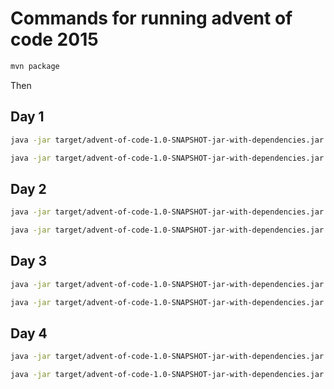 # Commands for running advent of code 2015

```sh
mvn package
```

Then
## Day 1
```sh
java -jar target/advent-of-code-1.0-SNAPSHOT-jar-with-dependencies.jar -y 2015 -d 1 -p 1 -f ../data/2015/day_01.txt
```

```sh
java -jar target/advent-of-code-1.0-SNAPSHOT-jar-with-dependencies.jar -y 2015 -d 1 -p 2 -f ../data/2015/day_01.txt
```

## Day 2
```sh
java -jar target/advent-of-code-1.0-SNAPSHOT-jar-with-dependencies.jar -y 2015 -d 2 -p 1 -f ../data/2015/day_02.txt
```

```sh
java -jar target/advent-of-code-1.0-SNAPSHOT-jar-with-dependencies.jar -y 2015 -d 2 -p 2 -f ../data/2015/day_02.txt
```

## Day 3
```sh
java -jar target/advent-of-code-1.0-SNAPSHOT-jar-with-dependencies.jar -y 2015 -d 3 -p 1 -f ../data/2015/day_03.txt
```

```sh
java -jar target/advent-of-code-1.0-SNAPSHOT-jar-with-dependencies.jar -y 2015 -d 3 -p 2 -f ../data/2015/day_03.txt
```

## Day 4
```sh
java -jar target/advent-of-code-1.0-SNAPSHOT-jar-with-dependencies.jar -y 2015 -d 4 -p 1 -f ../data/2015/day_04.txt
```

```sh
java -jar target/advent-of-code-1.0-SNAPSHOT-jar-with-dependencies.jar -y 2015 -d 4 -p 2 -f ../data/2015/day_04.txt
```